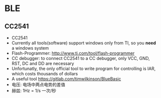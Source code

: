 # BLE

## CC2541

* CC2541
* Currently all tools(software) support windows only from TI, so you __need__ a windows system
* Flash-Programmer: http://www.ti.com/tool/flash-programmer
* CC debugger: to connect CC2541 to a CC debugger, only VCC, GND, RST, DC and DD are necessary
* Unfortunatly, the only official tool to write program for controlling is IAR, which costs thousands of dollars
* A useful tool https://gitlab.com/timwilkinson/BlueBasic
* 电压: 电场中两点电势的差值
* 赫兹: 1Hz = 1/s 一次/秒
